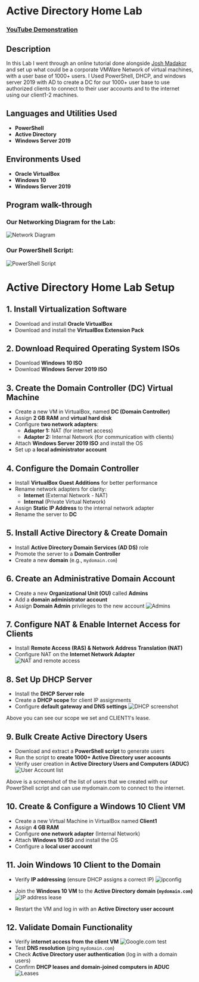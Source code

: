 # Active Directory Home Lab

### [YouTube Demonstration](https://youtu.be/oGFOc58obVE)

## Description

In this Lab I went through an online tutorial done alongside [Josh Madakor](https://www.youtube.com/watch?v=MHsI8hJmggI) and set up what could be a corporate VMWare Network of virtual machines, with a user base of 1000+ users. I Used PowerShell, DHCP, and windows server 2019 with AD to create a DC for our 1000+ user base to use authorized clients to connect to their user accounts and to the internet using our client1-2 machines.
## Languages and Utilities Used

- **PowerShell**
- **Active Directory**
- **Windows Server 2019**


## Environments Used

- **Oracle VirtualBox**
- **Windows 10**
- **Windows Server 2019**

## Program walk-through


### Our Networking Diagram for the Lab:

![Network Diagram](https://i.imgur.com/yHy2Uq7.png)

### Our PowerShell Script:

![PowerShell Script](https://i.imgur.com/44qNBKC.png)

# Active Directory Home Lab Setup  

## 1. Install Virtualization Software
- Download and install **Oracle VirtualBox**  
- Download and install the **VirtualBox Extension Pack**  

## 2. Download Required Operating System ISOs
- Download **Windows 10 ISO**  
- Download **Windows Server 2019 ISO**  

## 3. Create the Domain Controller (DC) Virtual Machine
- Create a new VM in VirtualBox, named **DC (Domain Controller)**  
- Assign **2 GB RAM** and **virtual hard disk**  
- Configure **two network adapters**:  
  - **Adapter 1:** NAT (for internet access)  
  - **Adapter 2:** Internal Network (for communication with clients)  
- Attach **Windows Server 2019 ISO** and install the OS  
- Set up a **local administrator account**  

## 4. Configure the Domain Controller
- Install **VirtualBox Guest Additions** for better performance  
- Rename network adapters for clarity:  
  - **Internet** (External Network - NAT)  
  - **Internal** (Private Virtual Network)  
- Assign **Static IP Address** to the internal network adapter  
- Rename the server to **DC**  

## 5. Install Active Directory & Create Domain
- Install **Active Directory Domain Services (AD DS)** role  
- Promote the server to a **Domain Controller**  
- Create a new **domain** (e.g., `mydomain.com`)  

## 6. Create an Administrative Domain Account
- Create a new **Organizational Unit (OU)** called **Admins**  
- Add a **domain administrator account**  
- Assign **Domain Admin** privileges to the new account
![Admins](https://i.imgur.com/sybgQDs.png)

## 7. Configure NAT & Enable Internet Access for Clients
- Install **Remote Access (RAS) & Network Address Translation (NAT)**  
- Configure NAT on the **Internet Network Adapter** </br>
![NAT and remote access](https://i.imgur.com/KoF8uOS.png)

## 8. Set Up DHCP Server
- Install the **DHCP Server role**  
- Create a **DHCP scope** for client IP assignments  
- Configure **default gateway and DNS settings**
![DHCP screenshot](https://i.imgur.com/eM25pMJ.png)

Above you can see our scope we set and CLIENT1's lease.

## 9. Bulk Create Active Directory Users
- Download and extract a **PowerShell script** to generate users
- Run the script to **create 1000+ Active Directory user accounts**  
- Verify user creation in **Active Directory Users and Computers (ADUC)**
![User Account list](https://i.imgur.com/c2ETyBs.png)

Above is a screenshot of the list of users that we created with our PowerShell script and can use mydomain.com to connect to the internet.

## 10. Create & Configure a Windows 10 Client VM
- Create a new Virtual Machine in VirtualBox named **Client1**  
- Assign **4 GB RAM**  
- Configure **one network adapter** (Internal Network)  
- Attach **Windows 10 ISO** and install the OS  
- Configure a **local user account**  

## 11. Join Windows 10 Client to the Domain
- Verify **IP addressing** (ensure DHCP assigns a correct IP)
![ipconfig](https://i.imgur.com/ODjGuQu.png)

- Join the **Windows 10 VM** to the **Active Directory domain (`mydomain.com`)**
![IP address lease](https://i.imgur.com/eM25pMJ.png)

- Restart the VM and log in with an **Active Directory user account**  

## 12. Validate Domain Functionality
- Verify **internet access from the client VM**
![Google.com test](https://i.imgur.com/HwWLNef.png)
- Test **DNS resolution** (ping `mydomain.com`)  
- Check **Active Directory user authentication** (log in with a domain users)  
- Confirm **DHCP leases and domain-joined computers in ADUC**
![Leases](https://i.imgur.com/eM25pMJ.png)

